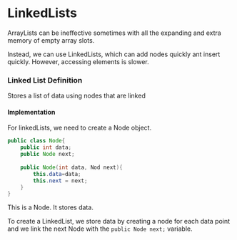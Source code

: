 # LinkedLists

ArrayLists can be ineffective sometimes with all the expanding and extra memory of empty array slots.

Instead, we can use LinkedLists, which can add nodes quickly ant insert quickly. However, accessing elements is slower.

### Linked List Definition

Stores a list of data using nodes that are linked

#### Implementation

For linkedLists, we need to create a Node object.
```java
public class Node{
    public int data;
    public Node next;
    
    public Node(int data, Nod next){
        this.data=data;
        this.next = next;
    }
}
```

This is a Node. It stores data.

To create a LinkedList, we store data by creating a node for each data point and we link the next Node with the `public Node next;` variable.

